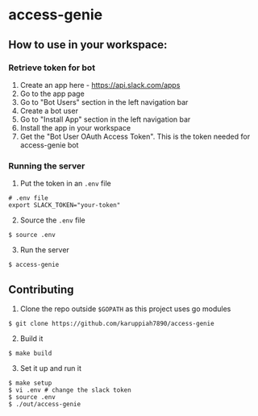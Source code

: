 # access-genie

## How to use in your workspace:

### Retrieve token for bot

1. Create an app here - https://api.slack.com/apps
2. Go to the app page
3. Go to "Bot Users" section in the left navigation bar
4. Create a bot user
5. Go to "Install App" section in the left navigation bar
6. Install the app in your workspace
7. Get the "Bot User OAuth Access Token". This is the token needed for access-genie bot

### Running the server

1. Put the token in an `.env` file

```
# .env file
export SLACK_TOKEN="your-token"
```

2. Source the `.env` file

```
$ source .env
```

3. Run the server

```
$ access-genie
```

## Contributing

1. Clone the repo outside `$GOPATH` as this project uses go modules

```
$ git clone https://github.com/karuppiah7890/access-genie
```

2. Build it

```
$ make build
```

3. Set it up and run it

```
$ make setup
$ vi .env # change the slack token
$ source .env
$ ./out/access-genie
```